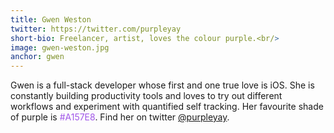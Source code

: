 ```yaml
---
title: Gwen Weston
twitter: https://twitter.com/purpleyay
short-bio: Freelancer, artist, loves the colour purple.<br/>
image: gwen-weston.jpg
anchor: gwen
---
```


<p>Gwen is a full-stack developer whose first and one true love is iOS. She is constantly building productivity tools and loves to try out different workflows and experiment with quantified self tracking. Her favourite shade of purple is <span style="color:#A157E8">#A157E8</span>. Find her on twitter <a href="https://twitter.com/purpleyay" target="_blank">@purpleyay</a>.</p>